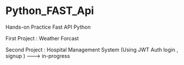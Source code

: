 # Python_FAST_Api
Hands-on Practice Fast API Python

First Project : Weather Forcast


Second Project : Hospital Management System (Using JWT Auth login , signup ) ---> in-progress

